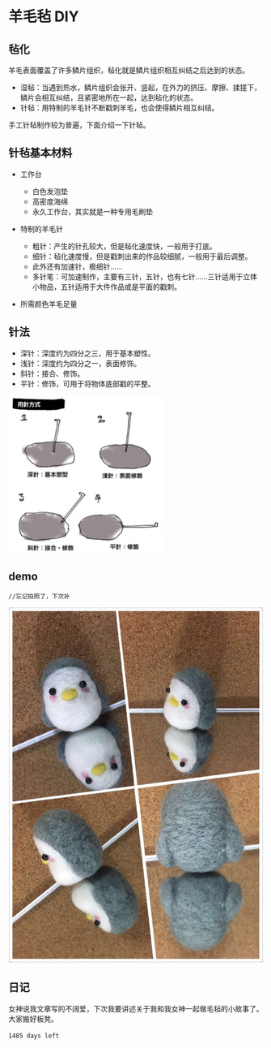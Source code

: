 # 羊毛毡 DIY

## 毡化

羊毛表面覆盖了许多鳞片组织，毡化就是鳞片组织相互纠结之后达到的状态。

* 湿毡：当遇到热水，鳞片组织会张开、竖起，在外力的挤压、摩擦、揉搓下，鳞片会相互纠结，且紧密地所在一起，达到毡化的状态。
* 针毡：用特制的羊毛针不断戳刺羊毛，也会使得鳞片相互纠结。

手工针毡制作较为普遍，下面介绍一下针毡。

## 针毡基本材料

* 工作台
    * 白色发泡垫
    * 高密度海绵
    * 永久工作台，其实就是一种专用毛刷垫

* 特制的羊毛针
    * 粗针：产生的针孔较大，但是毡化速度快，一般用于打底。
    * 细针：毡化速度慢，但是戳刺出来的作品较细腻，一般用于最后调整。
    * 此外还有加速针，极细针……
    * 多针笔：可加速制作，主要有三针，五针，也有七针……三针适用于立体小物品，五针适用于大件作品或是平面的戳刺。

* 所需颜色羊毛足量

## 针法
* 深针：深度约为四分之三，用于基本塑性。
* 浅针：深度约为四分之一，表面修饰。
* 斜针：接合、修饰。
* 平针：修饰，可用于将物体底部戳的平整。

![](/media/14829985328172.jpg)


## demo

```
//忘记拍照了，下次补
```

![](/media/14816213166513.jpg)



## 日记

女神说我文章写的不阔爱，下次我要讲述关于我和我女神一起做毛毡的小故事了。大家搬好板凳。


`1485 days left`

